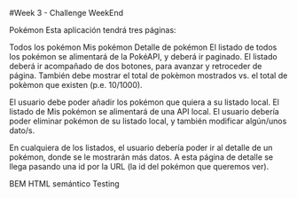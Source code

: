 #Week 3 - Challenge WeekEnd


Pokémon
Esta aplicación tendrá tres páginas:

Todos los pokémon
Mis pokémon
Detalle de pokémon
El listado de todos los pokémon se alimentará de la PokéAPI, y deberá ir paginado. El listado deberá ir acompañado de dos botones, para avanzar y retroceder de página. También debe mostrar el total de pokèmon mostrados vs. el total de pokèmon que existen (p.e. 10/1000).

El usuario debe poder añadir los pokémon que quiera a su listado local. El listado de Mis pokémon se alimentará de una API local. El usuario debería poder eliminar pokémon de su listado local, y también modificar algún/unos dato/s.

En cualquiera de los listados, el usuario debería poder ir al detalle de un pokémon, donde se le mostrarán más datos. A esta página de detalle se llega pasando una id por la URL (la id del pokémon que queremos ver).

BEM HTML semántico Testing